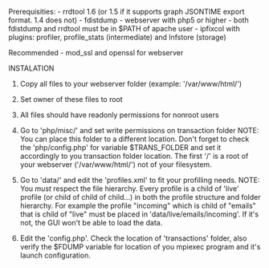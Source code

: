Prerequisities:
	- rrdtool 1.6 (or 1.5 if it supports graph JSONTIME export format. 1.4 does not)
	- fdistdump
	- webserver with php5 or higher
	- both fdistdump and rrdtool must be in $PATH of apache user
	- ipfixcol with plugins: profiler, profile_stats (intermediate) and lnfstore (storage)
	
Recommended
	- mod_ssl and openssl for webserver
	
INSTALATION
1) Copy all files to your webserver folder (example: '/var/www/html/')
2) Set owner of these files to root
3) All files should have readonly permissions for nonroot users
4) Go to 'php/misc/' and set write permissions on transaction folder
	NOTE: You can place this folder to a different location. Don't
	forget to check the 'php/config.php' for variable $TRANS_FOLDER
	and set it accordingly to you transaction folder location. The
	first '/' is a root of your webserver ('/var/www/html/') not of
	your filesystem.
	
5) Go to 'data/' and edit the 'profiles.xml' to fit your profilling
needs.
	NOTE: You *must* respect the file hierarchy. Every profile is a
	child of 'live' profile (or child of child of child...) in both
	the profile structure and folder hierarchy.
	For example the profile "incoming" which is child of "emails"
	that is child of "live" must be placed in 'data/live/emails/incoming'.
	If it's not, the GUI won't be able to load the data.
	
6) Edit the 'config.php'. Check the location of 'transactions' folder,
also verify the $FDUMP variable for location of you mpiexec program
and it's launch configuration.